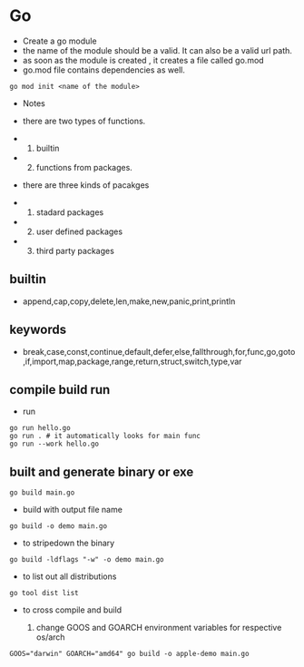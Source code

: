 # Go

- Create a go module
- the name of the module should be a valid. It can also be a valid url path.
- as soon as the module is created , it creates a file called go.mod
- go.mod file contains dependencies as well. 

```go mod init <name of the module>```

- Notes
- there are two types of functions.
- 1. builtin 
- 2. functions from packages.

- there are three kinds of pacakges
- 1. stadard packages
- 2. user defined packages
- 3. third party packages

## builtin
- append,cap,copy,delete,len,make,new,panic,print,println

## keywords

- break,case,const,continue,default,defer,else,fallthrough,for,func,go,goto,if,import,map,package,range,return,struct,switch,type,var

## compile build run

- run 

```
go run hello.go 
go run . # it automatically looks for main func
go run --work hello.go
```

## built and generate binary or exe

```
go build main.go
```

- build with output file name

```
go build -o demo main.go
```
- to stripedown the binary

```
go build -ldflags "-w" -o demo main.go
```

- to list out all distributions

```
go tool dist list
```

- to cross compile and build

    1. change GOOS and GOARCH environment variables for respective os/arch

```
GOOS="darwin" GOARCH="amd64" go build -o apple-demo main.go
```